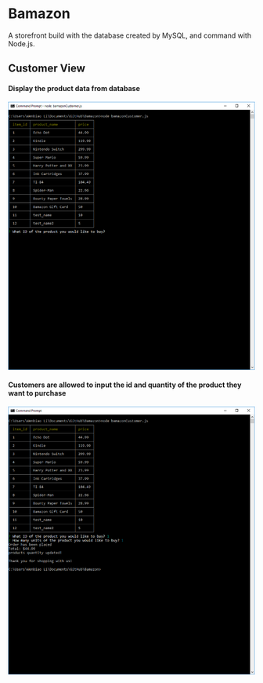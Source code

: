 # Bamazon
A storefront build with the database created by MySQL, and command with Node.js.

## Customer View

#### Display the product data from database 
![Customer Start](./img/customerInit.png)

#### Customers are allowed to input the id and quantity of the product they want to purchase
![Customer Final](./img/customerFinal.png)
